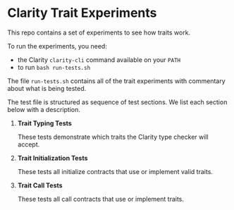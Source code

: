 # Clarity Trait Experiments

This repo contains a set of experiments to see how traits work.

To run the experiments, you need:

-   the Clarity `clarity-cli` command available on your `PATH`
-   to run `bash run-tests.sh`

The file `run-tests.sh` contains all of the trait experiments with commentary about what is being tested.

The test file is structured as sequence of test sections.
We list each section below with a description.

1.  **Trait Typing Tests**

    These tests demonstrate which traits the Clarity type checker will accept.

1.  **Trait Initialization Tests**

    These tests all initialize contracts that use or implement valid traits.

2.  **Trait Call Tests**

    These tests all call contracts that use or implement traits.
